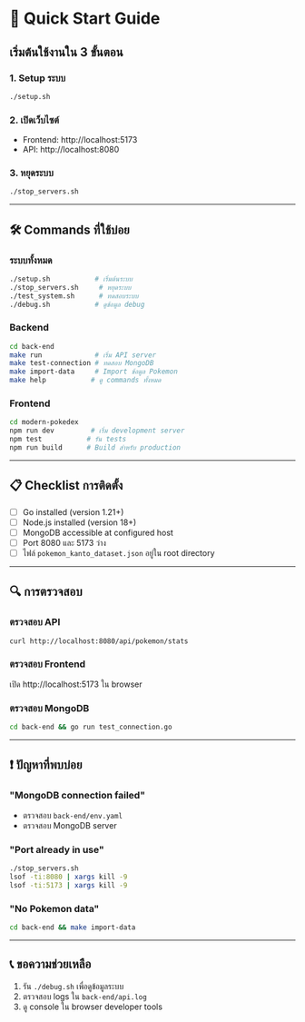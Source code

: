 # 🚀 Quick Start Guide

## เริ่มต้นใช้งานใน 3 ขั้นตอน

### 1. Setup ระบบ
```bash
./setup.sh
```

### 2. เปิดเว็บไซต์
- Frontend: http://localhost:5173
- API: http://localhost:8080

### 3. หยุดระบบ
```bash
./stop_servers.sh
```

---

## 🛠️ Commands ที่ใช้บ่อย

### ระบบทั้งหมด
```bash
./setup.sh           # เริ่มต้นระบบ
./stop_servers.sh     # หยุดระบบ
./test_system.sh      # ทดสอบระบบ
./debug.sh           # ดูข้อมูล debug
```

### Backend
```bash
cd back-end
make run             # เริ่ม API server
make test-connection # ทดสอบ MongoDB
make import-data     # Import ข้อมูล Pokemon
make help           # ดู commands ทั้งหมด
```

### Frontend
```bash
cd modern-pokedex
npm run dev         # เริ่ม development server
npm test           # รัน tests
npm run build      # Build สำหรับ production
```

---

## 📋 Checklist การติดตั้ง

- [ ] Go installed (version 1.21+)
- [ ] Node.js installed (version 18+)
- [ ] MongoDB accessible at configured host
- [ ] Port 8080 และ 5173 ว่าง
- [ ] ไฟล์ `pokemon_kanto_dataset.json` อยู่ใน root directory

---

## 🔍 การตรวจสอบ

### ตรวจสอบ API
```bash
curl http://localhost:8080/api/pokemon/stats
```

### ตรวจสอบ Frontend
เปิด http://localhost:5173 ใน browser

### ตรวจสอบ MongoDB
```bash
cd back-end && go run test_connection.go
```

---

## ❗ ปัญหาที่พบบ่อย

### "MongoDB connection failed"
- ตรวจสอบ `back-end/env.yaml`
- ตรวจสอบ MongoDB server

### "Port already in use"
```bash
./stop_servers.sh
lsof -ti:8080 | xargs kill -9
lsof -ti:5173 | xargs kill -9
```

### "No Pokemon data"
```bash
cd back-end && make import-data
```

---

## 📞 ขอความช่วยเหลือ

1. รัน `./debug.sh` เพื่อดูข้อมูลระบบ
2. ตรวจสอบ logs ใน `back-end/api.log`
3. ดู console ใน browser developer tools